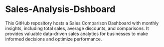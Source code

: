 # Sales-Analysis-Dshboard
This GitHub repository hosts a Sales Comparison Dashboard with monthly insights, including total sales, average discounts, and comparisons. It provides valuable data-driven sales analytics for businesses to make informed decisions and optimize performance.
